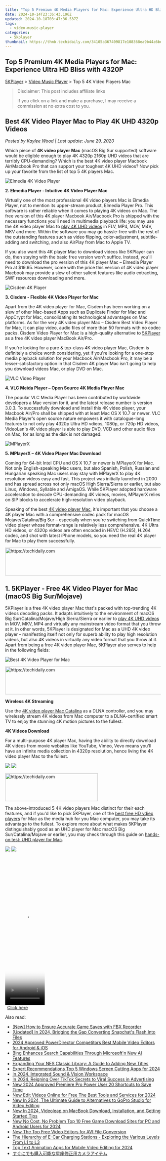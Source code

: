 ```yaml
---
title: "Top 5 Premium 4K Media Players for Mac: Experience Ultra HD Bliss with 4320P"
date: 2024-10-14T23:36:43.196Z
updated: 2024-10-18T03:47:36.537Z
tags:
  - video-music-player
categories:
  - 5kplayer
thumbnail: https://thmb.techidaily.com/34105a367409817e108368ea9b44a6be3f4efc35b42dfda4969266c7308e348b.jpg
---
```


## Top 5 Premium 4K Media Players for Mac: Experience Ultra HD Bliss with 4320P

[5KPlayer](https://tools.techidaily.com/5kplayer/products/) \> [Video Music Player](https://tools.techidaily.com/5kplayer/video-music-player/) \> Top 5 4K Video Players Mac

>  Disclaimer: This post includes affiliate links
>
>  If you click on a link and make a purchase, I may receive a commission at no extra cost to you.
>

## Best 4K Video Player Mac to Play 4K UHD 4320p Videos

 _Posted by [Kaylee Wood](https://www.quora.com/profile/Amanda-Hu-21) | Last update: June 29, 2020_

Which piece of **4K video player Mac** (macOS Big Sur supported) software would be eligible enough to play 4K 4320p 2160p UHD videos that are terribly CPU-demanding? Which is the best 4K video player Macbook Air/Macbook Pro that can support your toughest 4K UHD videos? Now pick up your favorite from the list of top 5 4K players Mac.

![Elmedia 4K Video Player](https://www.5kplayer.com/video-music-player/img/elmedia-player-mac-icon.jpg)

**2\. Elmedia Player - Intuitive 4K Video Player Mac** 

Virtually one of the most professional 4K video players Mac is Elmedia Player, not to mention its upper-stream product, Elmedia Player Pro. This software is rather reliable when it comes to playing 4K videos on Mac. The free version of this 4K player Macbook Air/Macbook Pro is shipped with the necessary functions you'll need in multimedia playback life: you may use the 4K video player Mac to [play 4K UHD videos](https://tools.techidaily.com/5kplayer/video-music-player/) in FLV, MP4, MOV, M4V, MKV and more. Within the software you may go hassle-free with the rest of the outstanding features such as video flipping, color-adjustment, subtitle-adding and switching, and also AirPlay from Mac to Apple TV. 

If you also want this 4K player Mac to download videos like 5KPlayer can do, then staying with the basic free version won't suffice. Instead, you'll need to download the pro version of this 4K player Mac – Elmedia Player Pro at $19.95\. However, come with the price this version of 4K video player Macbook may provide a slew of other salient features like audio extracting, SWF resources downloading and more.

![Cisdem 4K Player](https://www.5kplayer.com/video-music-player/img/cisdem-player-mac.jpg) 

**3\. Cisdem - Flexible 4K Video Player for Mac** 

Apart from the 4K video player for Mac, Cisdem has been working on a slew of other Mac-based Apps such as Duplicate Finder for Mac and AppCrypt for Mac, consolidating its technological advantages on Mac platforms. As for the very 4K video player Mac – Cisdem Best Video Player for Mac, it can play video, audio files of more than 50 formats with no codec packs. Cisdem Video Player for Mac is a high-quality alternative to [5KPlayer](https://tools.techidaily.com/5kplayer/video-music-player/) as a free 4K video player MacBook Air/Pro. 

If you're looking for a pure & top-class 4K video player Mac, Cisdem is definitely a choice worth considering, yet if you're looking for a one-stop media playback solution for your Macbook Air/Macbook Pro, it may be a lesser-satisfactory option in that Cisdem 4K player Mac isn't going to help you download videos Mac, or play DVD on Mac. 

![VLC Video Player](https://www.5kplayer.com/video-music-player/img/vlc-360.png) 

**4\. VLC Meida Player – Open Source 4K Media Player Mac** 

 The popular VLC Media Player has been contributed by worldwide developers a Mac version for it, and the latest release number is version 3.0.3\. To successfully download and install this 4K video player, your Macbook Air/Pro shall be shipped with at least Mac OS X 10.7 or newer. VLC Media Player's open source nature empowers it with catalogue-long features to not only play 4320p Ultra HD vdieos, 1080p, or 720p HD videos, VideoLan's 4K video player is able to play DVD, VCD and other audio files on Mac, for as long as the disk is not damaged. 

![MPlayerX](https://www.5kplayer.com/video-music-player/img/mplayerx-icon.jpg) 

**5\. MPlayerX – 4K Video Player Mac Download** 

Coming for 64-bit Intel CPU and OS X 10.7 or newer is MPlayerX for Mac. Not only English-speaking Mac users, but also Spanish, Polish, Russian and Hungarian speaking Mac users may stay with MPlayerX to play 4K resolution videos easy and fast. This project was initially launched in 2000 and has spread across not only macOS High Sierra/Sierra or earlier, but also Linux, Windows, Syllable and AmigaOS. While 5KPlayer adopted hardware acceleration to decode CPU-demanding 4K videos, movies, MPlayerX relies on SIP blocks to accelerate high-resolution video playback.

Speaking of the best [4K video player Mac](https://tools.techidaily.com/5kplayer/video-music-player/), it's important that you choose a 4K player Mac with a comprehensive codec pack for macOS Mojave/Catalina/Big Sur – especially when you're switching from QuickTime video player whose format-range is relatively less comprehensive. 4K Ultra HD videos, or 4320p videos are often encoded in HEVC (H.265), H.264 codec, and shot with latest iPhone models, so you need the real 4K player for Mac to play them successfully.

<!-- affiliate ads begin -->
<a href="https://appsumo.8odi.net/c/5597632/2130875/7443" target="_top" id="2130875">
  <img src="//a.impactradius-go.com/display-ad/7443-2130875" border="0" alt="https://techidaily.com" width="728" height="90"/>
</a>
<img height="0" width="0" src="https://appsumo.8odi.net/i/5597632/2130875/7443" style="position:absolute;visibility:hidden;" border="0" />
<!-- affiliate ads end -->

## 1\. 5KPlayer - Free 4K Video Player for Mac (macOS Big Sur/Mojave)

5KPlayer is a free 4K video player Mac that's packed with top-trending 4K videos decoding packs. It adapts intuitively to the environment of macOS Big Sur/Catalina/Mojave/High Sierra/Sierra or earlier to [play 4K UHD videos](https://tools.techidaily.com/5kplayer/video-music-player/) in MOV, MKV, MP4 and virtually any mainstream video format that you throw at it. In other words, 5KPlayer is designated for Mac as a UHD 4K video player – manifesting itself not only for superb ability to play high resolution videos, but also 4K videos in virtually any video format that you throw at it. Apart from being a free 4K video player Mac, 5KPlayer also serves to help in the following fields:

![Best 4K Video Player for Mac](https://www.5kplayer.com/video-music-player/img/5kplayer-macos-mojave.jpg) 

<!-- affiliate ads begin -->
<a href="https://appsumo.8odi.net/c/5597632/2129739/7443" target="_top" id="2129739">
  <img src="//a.impactradius-go.com/display-ad/7443-2129739" border="0" alt="https://techidaily.com" width="728" height="90"/>
</a>
<img height="0" width="0" src="https://appsumo.8odi.net/i/5597632/2129739/7443" style="position:absolute;visibility:hidden;" border="0" />
<!-- affiliate ads end -->

**Wireless 4K Streaming**

Use the [4K video player Mac Catalina](https://tools.techidaily.com/5kplayer/video-music-player/) as a DLNA controller, and you may wirelessly stream 4K videos from Mac computer to a DLNA-certified smart TV to enjoy the stunning 4K motion pictures to the fullest. 

**4K Videos Download**

For a multi-purpose 4K player Mac, having the ability to directly download 4K videos from movie websites like YouTube, Vimeo, Vevo means you'll have an infinite media collection in 4320p resolution, hence living the 4K video player Mac to the fullest.

[![](https://www.5kplayer.com/video-music-player/../button/freedownbackmac.png)](https://tools.techidaily.com/5kplayer/products/) [![](https://www.5kplayer.com/video-music-player/../button/freedownwhitewin.png)](https://tools.techidaily.com/5kplayer/products/) 

<!-- affiliate ads begin -->
<a href="https://aidotcom.pxf.io/c/5597632/2129041/19576" target="_top" id="2129041">
  <img src="//a.impactradius-go.com/display-ad/19576-2129041" border="0" alt="https://techidaily.com" width="300" height="90"/>
</a>
<img height="0" width="0" src="https://aidotcom.pxf.io/i/5597632/2129041/19576" style="position:absolute;visibility:hidden;" border="0" />
<!-- affiliate ads end -->

The above-introduced 5 4K video players Mac distinct for their each features, and if you'd like to pick 5KPlayer, one of the [best free HD vdieo players](https://tools.techidaily.com/5kplayer/video-music-player/) for Mac as the media hub for you Mac computer, you may take its advantage to the fullest. To explore more about what makes 5KPlayer distinguishably good as an UHD player for Mac macOS Big Sur/Catalina/Mojave or earlier, you may check through this guide on [hands-on test: UHD player for Mac](https://tools.techidaily.com/5kplayer/video-music-player/).

[![](https://www.5kplayer.com/video-music-player/../button/freedownbackmac.png)](https://tools.techidaily.com/5kplayer/products/) [![](https://www.5kplayer.com/video-music-player/../button/freedownwhitewin.png)](https://tools.techidaily.com/5kplayer/products/)

<!-- affiliate ads begin -->
<span id="1975636">
					<video width="128" height="480" style="cursor:pointer"
           poster="//a.impactradius-go.com/display-clicktoplayimage/1975636.png"
           onclick="if(!this.playClicked){this.play();this.setAttribute('controls',true);this.playClicked=true;}">
	   <source src="//a.impactradius-go.com/display-ad/22993-1975636">
	   <img src="//a.impactradius-go.com/display-clicktoplayimage/1975636.png" style="border: none; height: 100%; width: 100%; object-fit: contain">
	</video>
	<div style="width:80px;text-align:center"><a href="javascript:window.open(decodeURIComponent('https%3A%2F%2Fhomestyler.sjv.io%2Fc%2F5597632%2F1975636%2F22993'), '_blank');void(0);">Click here</a></div>
</span>
<img height="0" width="0" src="https://imp.pxf.io/i/5597632/1975636/22993" style="position:absolute;visibility:hidden;" border="0" />
<!-- affiliate ads end -->

<ins class="adsbygoogle"
     style="display:block"
     data-ad-format="autorelaxed"
     data-ad-client="ca-pub-7571918770474297"
     data-ad-slot="1223367746"></ins>

<ins class="adsbygoogle"
     style="display:block"
     data-ad-client="ca-pub-7571918770474297"
     data-ad-slot="8358498916"
     data-ad-format="auto"
     data-full-width-responsive="true"></ins>

<span class="atpl-alsoreadstyle">Also read:</span>
<div><ul>
<li><a href="https://screen-capture.techidaily.com/new-how-to-ensure-accurate-game-saves-with-fbx-recorder/"><u>[New] How to Ensure Accurate Game Saves with FBX Recorder</u></a></li>
<li><a href="https://snapchat-videos.techidaily.com/updated-in-2024-bridging-the-gap-converting-snapchats-flash-into-files/"><u>[Updated] In 2024, Bridging the Gap Converting Snapchat's Flash Into Files</u></a></li>
<li><a href="https://video-creation-software.techidaily.com/2024-approved-powerdirector-competitors-best-mobile-video-editors-for-android-and-ios/"><u>2024 Approved PowerDirector Competitors Best Mobile Video Editors for Android & iOS</u></a></li>
<li><a href="https://tech-hub.techidaily.com/bing-enhances-search-capabilities-through-microsoftn-new-ai-features/"><u>Bing Enhances Search Capabilities Through Microsoft'n New AI Features</u></a></li>
<li><a href="https://buynow-info.techidaily.com/expanding-your-nes-classic-library-a-guide-to-adding-new-titles/"><u>Expanding Your NES Classic Library: A Guide to Adding New Titles</u></a></li>
<li><a href="https://digital-screen-recording.techidaily.com/expert-recommendations-top-5-windows-screen-cutting-apps-for-2024/"><u>Expert Recommendations Top 5 Windows Screen Cutting Apps for 2024</u></a></li>
<li><a href="https://extra-support.techidaily.com/in-2024-integrated-sound-and-vision-workspace/"><u>In 2024, Integrated Sound & Vision Workspace</u></a></li>
<li><a href="https://tiktok-videos.techidaily.com/in-2024-reigning-over-tiktok-secrets-to-viral-success-in-advertising/"><u>In 2024, Reigning Over TikTok Secrets to Viral Success in Advertising</u></a></li>
<li><a href="https://video-creation-software.techidaily.com/new-2024-approved-premiere-pro-power-user-20-shortcuts-to-save-time/"><u>New 2024 Approved Premiere Pro Power User 20 Shortcuts to Save Time</u></a></li>
<li><a href="https://video-creation-software.techidaily.com/new-edit-videos-online-for-free-the-best-tools-and-services-for-2024/"><u>New Edit Videos Online for Free The Best Tools and Services for 2024</u></a></li>
<li><a href="https://video-creation-software.techidaily.com/new-in-2024-the-ultimate-guide-to-alternatives-to-gopro-studio-for-video-editing/"><u>New In 2024, The Ultimate Guide to Alternatives to GoPro Studio for Video Editing</u></a></li>
<li><a href="https://video-creation-software.techidaily.com/new-in-2024-videoleap-on-macbook-download-installation-and-getting-started-tips/"><u>New In 2024, Videoleap on MacBook Download, Installation, and Getting Started Tips</u></a></li>
<li><a href="https://video-creation-software.techidaily.com/new-no-cost-no-problem-top-10-free-game-download-sites-for-pc-and-android-users-for-2024/"><u>New No Cost, No Problem Top 10 Free Game Download Sites for PC and Android Users for 2024</u></a></li>
<li><a href="https://video-creation-software.techidaily.com/new-the-top-free-video-editors-for-avi-file-conversion/"><u>New The Top Free Video Editors for AVI File Conversion</u></a></li>
<li><a href="https://tech-renaissance.techidaily.com/the-hierarchy-of-e-car-charging-stations-exploring-the-various-levels-from-l1-to-l3/"><u>The Hierarchy of E-Car Charging Stations - Exploring the Various Levels From L1 to L3</u></a></li>
<li><a href="https://video-creation-software.techidaily.com/top-text-animation-apps-for-mobile-video-editing-for-2024/"><u>Top Text Animation Apps for Mobile Video Editing for 2024</u></a></li>
<li><a href="https://data-safeguard.techidaily.com/44gz44gq44gr44gn44kc6lo85ywl5yplusv6io944gq5pif5bqn5lplusu5q2j55so44kr44oh44op44ki44kk44og44og/"><u>すぐにでも購入可能な星座修正用カメラアイテム</u></a></li>
</ul></div>

